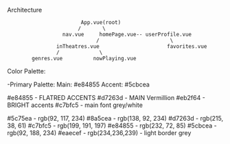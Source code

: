 Architecture

                            App.vue(root)
                           /       \
                      nav.vue     homePage.vue-- userProfile.vue
                                 /                       \
                    inTheatres.vue                      favorites.vue
                    /             \
            genres.vue          nowPlaying.vue

Color Palette:

-Primary Palette:
Main: #e84855
Accent: #5cbcea

#e84855 - FLATRED ACCENTS
#d7263d - MAIN Vermillion
#eb2f64 - BRIGHT accents
#c7bfc5 - main font grey/white

#5c75ea - rgb(92, 117, 234)
#8a5cea - rgb(138, 92, 234)
#d7263d - rgb(215, 38, 61)
#c7bfc5 - rgb(199, 191, 197)
#e84855 - rgb(232, 72, 85)
#5cbcea - rgb(92, 188, 234)
#eaecef - rgb(234,236,239) - light border grey
